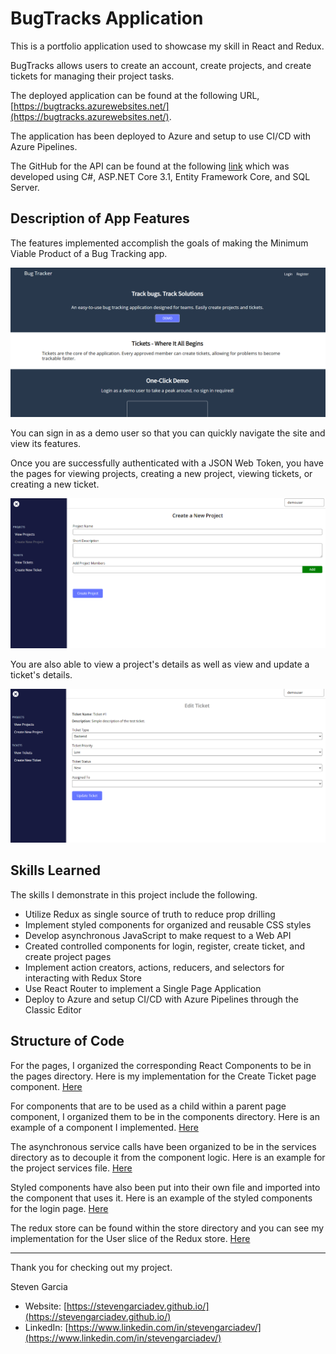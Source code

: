 # BugTracks Application

This is a portfolio application used to showcase my skill in React and Redux.

BugTracks allows users to create an account, create projects, and create tickets for managing
their project tasks.

The deployed application can be found at the following URL, [https://bugtracks.azurewebsites.net/](https://bugtracks.azurewebsites.net/).

The application has been deployed to Azure and setup to use CI/CD with Azure Pipelines.

The GitHub for the API can be found at the following [link](https://github.com/stevenGarciaDev/BugTrackerAPI) which was developed using C#, ASP.NET Core 3.1, Entity Framework Core, and SQL Server.
## Description of App Features

The features implemented accomplish the goals of making the Minimum Viable Product of a Bug Tracking app.

![Landing Page](./docs/landingPage_bugTracks.png "Landing Page")

You can sign in as a demo user so that you can quickly navigate the site and view its features.

Once you are successfully authenticated with a JSON Web Token, you have the pages for viewing projects,
creating a new project, viewing tickets, or creating a new ticket.

![Create a Project](./docs/createProject_bugTracks.png "Create Project Page")

You are also able to view a project's details as well as view and update a ticket's details.

![Edit a Ticket](./docs/editTicket_bugTracks.png "Edit a Ticket")

## Skills Learned

The skills I demonstrate in this project include the following.

* Utilize Redux as single source of truth to reduce prop drilling
* Implement styled components for organized and reusable CSS styles
* Develop asynchronous JavaScript to make request to a Web API
* Created controlled components for login, register, create ticket, and create project pages
* Implement action creators, actions, reducers, and selectors for interacting with Redux Store
* Use React Router to implement a Single Page Application
* Deploy to Azure and setup CI/CD with Azure Pipelines through the Classic Editor

## Structure of Code

For the pages, I organized the corresponding React Components to be in the pages directory. Here is my implementation for the Create Ticket page component. [Here](https://github.com/stevenGarciaDev/BugTrackerUI/blob/master/src/pages/create-ticket/create-ticket.js)

For components that are to be used as a child within a parent page component, I organized them to be in the components directory.
Here is an example of a component I implemented. [Here](https://github.com/stevenGarciaDev/BugTrackerUI/blob/master/src/components/add-project-member-input/add-project-member-input.js)

The asynchronous service calls have been organized to be in the services directory as to decouple it from the component logic.
Here is an example for the project services file. [Here](https://github.com/stevenGarciaDev/BugTrackerUI/blob/master/src/services/projectService.js)

Styled components have also been put into their own file 
and imported into the component that uses it. Here is an example of the styled components for the login page. [Here](https://github.com/stevenGarciaDev/BugTrackerUI/blob/master/src/pages/login/login.styles.js)

The redux store can be found within the store directory and you can see my implementation for the User slice of the Redux store. [Here](https://github.com/stevenGarciaDev/BugTrackerUI/tree/master/src/store/user)

<hr >

Thank you for checking out my project.

Steven Garcia

* Website: [https://stevengarciadev.github.io/](https://stevengarciadev.github.io/)
* LinkedIn: [https://www.linkedin.com/in/stevengarciadev/](https://www.linkedin.com/in/stevengarciadev/)